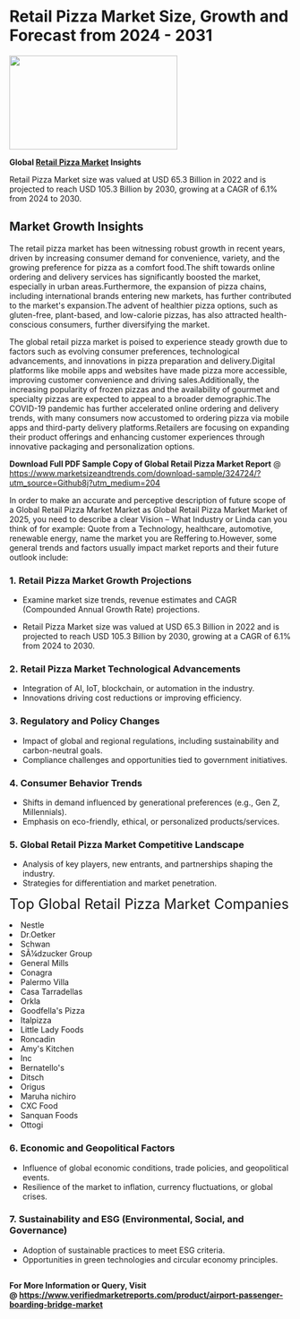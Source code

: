 <H1>Retail Pizza Market Size, Growth and Forecast from 2024 - 2031</H1><img class="aligncenter size-medium wp-image-584254" src="https://thirdeyenews.in/wp-content/uploads/2024/09/Global-Market-Research-300x168.jpeg" alt="" width="300" height="168" /><p><strong>Global&nbsp;<a href="https://www.marketsizeandtrends.com/download-sample/324724/?utm_source=Github8j?utm_medium=204">Retail Pizza Market</a> Insights</strong></p><p>Retail Pizza Market size was valued at USD 65.3 Billion in 2022 and is projected to reach USD 105.3 Billion by 2030, growing at a CAGR of 6.1% from 2024 to 2030.</p><p><h2>Market Growth Insights</h2> <p>The retail pizza market has been witnessing robust growth in recent years, driven by increasing consumer demand for convenience, variety, and the growing preference for pizza as a comfort food.The shift towards online ordering and delivery services has significantly boosted the market, especially in urban areas.Furthermore, the expansion of pizza chains, including international brands entering new markets, has further contributed to the market's expansion.The advent of healthier pizza options, such as gluten-free, plant-based, and low-calorie pizzas, has also attracted health-conscious consumers, further diversifying the market.</p> <p>The global retail pizza market is poised to experience steady growth due to factors such as evolving consumer preferences, technological advancements, and innovations in pizza preparation and delivery.Digital platforms like mobile apps and websites have made pizza more accessible, improving customer convenience and driving sales.Additionally, the increasing popularity of frozen pizzas and the availability of gourmet and specialty pizzas are expected to appeal to a broader demographic.The COVID-19 pandemic has further accelerated online ordering and delivery trends, with many consumers now accustomed to ordering pizza via mobile apps and third-party delivery platforms.Retailers are focusing on expanding their product offerings and enhancing customer experiences through innovative packaging and personalization options.</p> <p><span class=""><strong>Download Full PDF Sample Copy of Global Retail Pizza Market Report</strong> @ <a href="https://www.marketsizeandtrends.com/download-sample/324724/?utm_source=Github8j?utm_medium=204" target="_blank">https://www.marketsizeandtrends.com/download-sample/324724/?utm_source=Github8j?utm_medium=204</a></span></p><p>In order to make an accurate and perceptive description of future scope of a Global&nbsp;Retail Pizza Market Market as Global&nbsp;Retail Pizza Market Market of 2025, you need to describe a clear Vision &ndash; What Industry or Linda can you think of for example: Quote from a Technology, healthcare, automotive, renewable energy, name the market you are Reffering to.However, some general trends and factors usually impact market reports and their future outlook include:</p><h3>1.&nbsp;<strong>Retail Pizza Market Growth Projections</strong></h3><ul><li>Examine market size trends, revenue estimates and CAGR (Compounded Annual Growth Rate) projections.</li><li><p>Retail Pizza Market size was valued at USD 65.3 Billion in 2022 and is projected to reach USD 105.3 Billion by 2030, growing at a CAGR of 6.1% from 2024 to 2030.</p></li></ul><h3>2.&nbsp;<strong>Retail Pizza Market Technological Advancements</strong></h3><ul><li>Integration of AI, IoT, blockchain, or automation in the industry.</li><li>Innovations driving cost reductions or improving efficiency.</li></ul><h3>3.&nbsp;<strong>Regulatory and Policy Changes</strong></h3><ul><li>Impact of global and regional regulations, including sustainability and carbon-neutral goals.</li><li>Compliance challenges and opportunities tied to government initiatives.</li></ul><h3>4.&nbsp;<strong>Consumer Behavior Trends</strong></h3><ul><li>Shifts in demand influenced by generational preferences (e.g., Gen Z, Millennials).</li><li>Emphasis on eco-friendly, ethical, or personalized products/services.</li></ul><h3>5.&nbsp;<strong>Global Retail Pizza Market Competitive Landscape</strong></h3><ul><li>Analysis of key players, new entrants, and partnerships shaping the industry.</li><li>Strategies for differentiation and market penetration.</li></ul><p data-pm-slice="1 1 []"><span style="color: inherit; font-family: inherit; font-size: 25px;">Top Global Retail Pizza Market Companies</span></p><div class="" data-test-id=""><p><li>Nestle</li><li> Dr.Oetker</li><li> Schwan</li><li> SÃ¼dzucker Group</li><li> General Mills</li><li> Conagra</li><li> Palermo Villa</li><li> Casa Tarradellas</li><li> Orkla</li><li> Goodfella's Pizza</li><li> Italpizza</li><li> Little Lady Foods</li><li> Roncadin</li><li> Amy's Kitchen</li><li> Inc</li><li> Bernatello's</li><li> Ditsch</li><li> Origus</li><li> Maruha nichiro</li><li> CXC Food</li><li> Sanquan Foods</li><li> Ottogi</li></p></div><h3>6.&nbsp;<strong>Economic and Geopolitical Factors</strong></h3><ul><li>Influence of global economic conditions, trade policies, and geopolitical events.</li><li>Resilience of the market to inflation, currency fluctuations, or global crises.</li></ul><h3>7.&nbsp;<strong>Sustainability and ESG (Environmental, Social, and Governance)</strong></h3><ul><li>Adoption of sustainable practices to meet ESG criteria.</li><li>Opportunities in green technologies and circular economy principles.</li></ul><h2><strong style="font-size: 14px;">For More Information or Query, Visit @&nbsp;</strong><a style="background-color: #ffffff; font-size: 14px;" href="https://www.marketsizeandtrends.com/report/retail-pizza-market/" target="_blank">https://www.verifiedmarketreports.com/product/airport-passenger-boarding-bridge-market</a></h2>